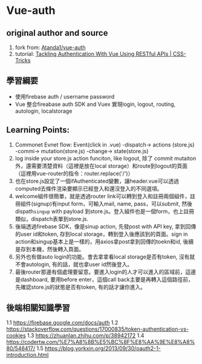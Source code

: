 # Vue-auth

## original author and source
1. fork from: [Atanda1/vue-auth](https://github.com/Atanda1/vue-auth)
2. tutorial: [Tackling Authentication With Vue Using RESTful APIs | CSS-Tricks](https://css-tricks.com/tackling-authentication-with-vue-using-restful-apis/)


## 學習綱要
- 使用firebase auth / username password
- Vue 整合fireabase auth SDK and Vuex 實現login, logout, routing, autologin, localstorage


## Learning Points:
1. Commonet Evnet flow: Event(click in .vue) -dispatch-> actions (store.js) -commi-> mutation(store.js) -change-> state(store.js)
2. log inside your store.js action funciton, like logout, 除了 commit mutaiton外，還需要清楚資料（這裡是放在local storage）和route到logout的頁面（這裡用vue-router的指令：router.replace('/')）
3. 也在store.js設定了一個ifAuthenticated變數，讓header.vue可以透過computed去條件渲染要顯示已經登入和還沒登入的不同選項。
4. welcome組件很簡單，就是透過router link可以轉到登入和註冊兩個組件，註冊組件(signup)有input form，可輸入mail, name, pass，可以submit, 然後dispath`singup` with payload 到store.js。登入組件也是一個form，也上註冊類似，dispatch表單到store.js.
5. 後端透過firebase SDK，像是sinup action, 先發post with API key, 拿到回傳的user id和token, 存到local storage，轉到登入後應該到的頁面。sign in action和singup基本上是一樣的，用axios拿post拿到回傳的toekn和id, 後續是存到本機，然後轉入頁面。
6. 另外也有做auto login的功能。會去拿拿看local storage是否有token, 沒有就不會autologin, 有的話，就也拿user id然後登入。
7. 最後router那邊有個處理要留意。要進入login的人才可以進入的區域前，這邊是dashboard, 要用before enter，這個call back主要是再轉入這個路徑前，先確認store.js的狀態是否有token, 有的話才讓你進入。


## 後端相關知識學習
1.1 https://firebase.google.com/docs/auth
1.2 https://stackoverflow.com/questions/17000835/token-authentication-vs-cookies
1.3 https://zhuanlan.zhihu.com/p/38942172
1.4 https://codertw.com/%E7%A8%8B%E5%BC%8F%E8%AA%9E%E8%A8%80/546417/
1.5 https://blog.yorkxin.org/2013/09/30/oauth2-1-introduction.html

